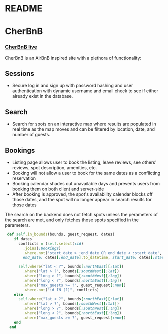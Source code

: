 # README

# CherBnB

### [CherBnB live](https://cherbnb.herokuapp.com/#/search)

CherBnB is an AirBnB inspired site with a plethora of functionality:

## Sessions
* Secure log in and sign up with password hashing and user authentication with dynamic username and email check to see if either already exist in the database.


## Search
* Search for spots on an interactive map where results are populated in real time as the map moves and can be filtered by location, date, and number of guests.
  
## Bookings
* Listing page allows user to book the listing, leave reviews, see others' reviews, spot description, amenities, etc.
* Booking will not allow a user to book for the same dates as a conflicting reservation
* Booking calendar shades out unavailable days and prevents users from booking them on both client and server-side
* After booking is approved, the spot's availability calendar blocks off those dates, and the spot will no longer appear in search results for those dates


The search on the backend does not fetch spots unless the perameters of the search are met, and only fetches those spots specified in the parameters.
```rb
 def self.in_bounds(bounds, guest_request, dates)
    if dates
      conflicts = (self.select(:id)
        .joins(:bookings)
        .where.not('start_date > :end_date OR end_date < :start_date',
        end_date: dates[:end_date].to_datetime, start_date: dates[:start_date].to_datetime))

      self.where("lat < ?", bounds[:northEast][:lat])
        .where("lat > ?", bounds[:southWest][:lat])
        .where("long > ?", bounds[:southWest][:lng])
        .where("long < ?", bounds[:northEast][:lng])
        .where("max_guests >= ?", guest_request[:num])
        .where.not("id IN (?)", conflicts)
    else
      self.where("lat < ?", bounds[:northEast][:lat])
        .where("lat > ?", bounds[:southWest][:lat])
        .where("long > ?", bounds[:southWest][:lng])
        .where("long < ?", bounds[:northEast][:lng])
        .where("max_guests >= ?", guest_request[:num])
    end
  end